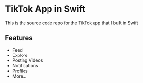 # TikTok App in Swift

This is the source code repo for the TikTok app that I built in Swift

## Features
- Feed
- Explore
- Posting Videos
- Notifications
- Profiles
- More...
